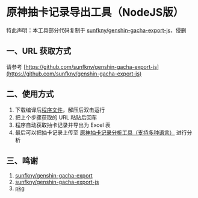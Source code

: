# 原神抽卡记录导出工具（NodeJS版）

特此声明：本工具部分代码复制于 [sunfkny/genshin-gacha-export-js](https://github.com/sunfkny/genshin-gacha-export-js)，侵删

## 一、URL 获取方式

请参考 [https://github.com/sunfkny/genshin-gacha-export-js](https://github.com/sunfkny/genshin-gacha-export-js)

## 二、使用方式

1. 下载编译后[程序文件](https://github.com/hjmmc/genshin-gacha-export-nodejs/releases)，解压后双击运行  
2. 把上个步骤获取的 URL 粘贴后回车
3. 程序自动获取抽卡记录并导出为 Excel 表
4. 最后可以把抽卡记录上传至 [原神抽卡记录分析工具（支持多种语言）](https://genshin.lhjmmc.cn/) 进行分析

## 三、鸣谢

1. [sunfkny/genshin-gacha-export](https://github.com/sunfkny/genshin-gacha-export)
2. [sunfkny/genshin-gacha-export-js](https://github.com/sunfkny/genshin-gacha-export-js)
3. [pkg](https://github.com/vercel/pkg)